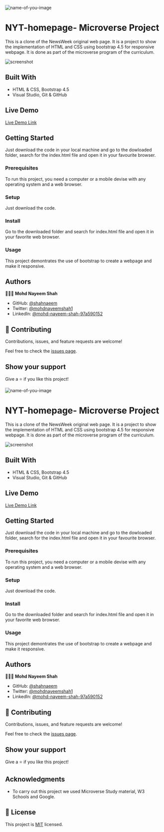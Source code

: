 
![name-of-you-image](https://img.shields.io/badge/Microverse-blueviolet)

# NYT-homepage- Microverse Project

This is a clone of the NewsWeek original web page. It is a project to show the implementation of HTML and CSS using bootstrap 4.5 for responsive webpage. It is done as part of the microverse program of the curriculum.

![screenshot](./assets/screenshot.png)


## Built With

- HTML & CSS, Bootstrap 4.5
- Visual Studio, Git & GitHub


## Live Demo

[Live Demo Link](https://shahnaeem.github.io/NewsWeekWebpage-clone/)


## Getting Started

Just download the code in your local machine and go to the dowloaded folder, search for the index.html file and open it in your favourite browser.

### Prerequisites
To run this project, you need a computer or a mobile devise with any operating system and a web browser.
### Setup
Just download the code.
### Install
Go to the downloaded folder and search for index.html file and open it in your favorite web browser.
### Usage
This project demontrates the use of bootstrap to create a webpage and make it responsive.


## Authors

👨🏻‍💻 **Mohd Nayeem Shah**
- GitHub: [@shahnaeem](https://github.com/shahnaeem)
- Twitter: [@mohdnayeemshah1](https://twitter.com/MOHDNAYEEMSHAH1)
- LinkedIn: [@mohd-nayeem-shah-97a590152](https://linkedin.com/in/mohd-nayeem-shah-97a590152)


## 🤝 Contributing

Contributions, issues, and feature requests are welcome!

Feel free to check the [issues page](https://github.com/shahnaeem/NewsWeekWebpage-clone/issues).


## Show your support

Give a ⭐️ if you like this project!



![name-of-you-image](https://img.shields.io/badge/Microverse-blueviolet)

# NYT-homepage- Microverse Project

This is a clone of the NewsWeek original web page. It is a project to show the implementation of HTML and CSS using bootstrap 4.5 for responsive webpage. It is done as part of the microverse program of the curriculum.

![screenshot](./assets/screenshot.png)


## Built With

- HTML & CSS, Bootstrap 4.5
- Visual Studio, Git & GitHub


## Live Demo

[Live Demo Link](https://shahnaeem.github.io/NewsWeekWebpage-clone/)


## Getting Started

Just download the code in your local machine and go to the dowloaded folder, search for the index.html file and open it in your favourite browser.

### Prerequisites
To run this project, you need a computer or a mobile devise with any operating system and a web browser.
### Setup
Just download the code.
### Install
Go to the downloaded folder and search for index.html file and open it in your favorite web browser.
### Usage
This project demontrates the use of bootstrap to create a webpage and make it responsive.


## Authors

👨🏻‍💻 **Mohd Nayeem Shah**
- GitHub: [@shahnaeem](https://github.com/shahnaeem)
- Twitter: [@mohdnayeemshah1](https://twitter.com/MOHDNAYEEMSHAH1)
- LinkedIn: [@mohd-nayeem-shah-97a590152](https://linkedin.com/in/mohd-nayeem-shah-97a590152)


## 🤝 Contributing

Contributions, issues, and feature requests are welcome!

Feel free to check the [issues page](https://github.com/shahnaeem/NewsWeekWebpage-clone/issues).


## Show your support

Give a ⭐️ if you like this project!


## Acknowledgments

- To carry out this project we used Microverse Study material, W3 Schools and Google.


## 📝 License

This project is [MIT](LICENSE.md/) licensed.
